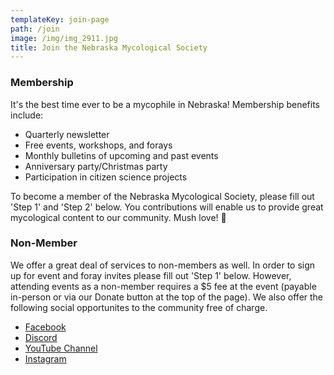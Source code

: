 ```yaml
---
templateKey: join-page
path: /join
image: /img/img_2911.jpg
title: Join the Nebraska Mycological Society
---
```

### Membership
It's the best time ever to be a mycophile in Nebraska! Membership benefits include:
* Quarterly newsletter
* Free events, workshops, and forays
* Monthly bulletins of upcoming and past events
* Anniversary party/Christmas party
* Participation in citizen science projects

To become a member of the Nebraska Mycological Society, please fill out 'Step 1' and 'Step 2' below. You contributions will enable us to provide great mycological content to our community. Mush love! 🍄

### Non-Member
We offer a great deal of services to non-members as well. In order to sign up for event and foray invites please fill out 'Step 1' below. However, attending events as a non-member requires a $5 fee at the event (payable in-person or via our Donate button at the top of the page). We also offer the following social opportunites to the community free of charge.
* [Facebook](https://www.facebook.com/groups/nemyco)
* [Discord](https://discord.gg/bkHTemVyNP)
* [YouTube Channel](https://www.youtube.com/channel/UCH8awFI3fmHrWhSgAPI26Kw)
* [Instagram](https://www.instagram.com/nebmyco/)